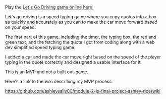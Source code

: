 Play the [Let's Go Driving game online here!](https://ashleysally00.github.io/lets-go-driving-speed-typing-game/)

Let's go driving is a speed typing game where you copy quotes into a box as quickly and accurately as you can to make the car move forward based on your speed.

The first part of this game, including the timer, the typing box, the red and green text, and the fetching the quote I got from coding along with a web dev simplified speed typing game.

I added a car and made the car move right based on the speed of the player typing in the quote correctly and designed a usable interface for it.

This is an MVP and not a built out-game. 

Here's a link to the wiki describing my MVP process:

https://github.com/ashleysally00/module-2-js-final-project-ashley-rice/wiki
